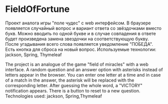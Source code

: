 # FieldOfFortune
Проект аналога игры "поле чудес" с web интерфейсом.
В браузере появляется случайный вопрос и вариант ответа со звёздочками вместо букв. Можно вводить по одной букве и в случае совпадения в ответе будет произведена замена звездочки на соответствующую букву. После угадывания всего слова появляется уведомление "ПОБЕДА". Есть кнопка для сброса на новый вопрос.
Используемые технологии: jackson, Spring, Thymeleaf

The project is an analogue of the game "field of miracles" with a web interface. 
A random question and an answer option with asterisks instead of letters appear in the browser. You can enter one letter at a time and in case of a match in the answer, the asterisk will be replaced with the corresponding letter. After guessing the whole word, a "VICTORY" notification appears. There is a button to reset to a new question.
Technologies used: jackson, Spring,Thymeleaf
